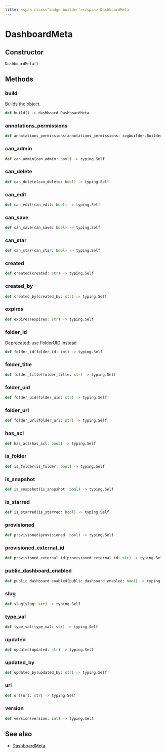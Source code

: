 ```yaml
---
title: <span class="badge builder"></span> DashboardMeta
---
```

# <span class="badge builder"></span> DashboardMeta

## Constructor

```python
DashboardMeta()
```
## Methods

### <span class="badge object-method"></span> build

Builds the object.

```python
def build() -> dashboard.DashboardMeta
```

### <span class="badge object-method"></span> annotations_permissions

```python
def annotations_permissions(annotations_permissions: cogbuilder.Builder[dashboard.AnnotationPermission]) -> typing.Self
```

### <span class="badge object-method"></span> can_admin

```python
def can_admin(can_admin: bool) -> typing.Self
```

### <span class="badge object-method"></span> can_delete

```python
def can_delete(can_delete: bool) -> typing.Self
```

### <span class="badge object-method"></span> can_edit

```python
def can_edit(can_edit: bool) -> typing.Self
```

### <span class="badge object-method"></span> can_save

```python
def can_save(can_save: bool) -> typing.Self
```

### <span class="badge object-method"></span> can_star

```python
def can_star(can_star: bool) -> typing.Self
```

### <span class="badge object-method"></span> created

```python
def created(created: str) -> typing.Self
```

### <span class="badge object-method"></span> created_by

```python
def created_by(created_by: str) -> typing.Self
```

### <span class="badge object-method"></span> expires

```python
def expires(expires: str) -> typing.Self
```

### <span class="badge object-method"></span> folder_id

Deprecated: use FolderUID instead

```python
def folder_id(folder_id: int) -> typing.Self
```

### <span class="badge object-method"></span> folder_title

```python
def folder_title(folder_title: str) -> typing.Self
```

### <span class="badge object-method"></span> folder_uid

```python
def folder_uid(folder_uid: str) -> typing.Self
```

### <span class="badge object-method"></span> folder_url

```python
def folder_url(folder_url: str) -> typing.Self
```

### <span class="badge object-method"></span> has_acl

```python
def has_acl(has_acl: bool) -> typing.Self
```

### <span class="badge object-method"></span> is_folder

```python
def is_folder(is_folder: bool) -> typing.Self
```

### <span class="badge object-method"></span> is_snapshot

```python
def is_snapshot(is_snapshot: bool) -> typing.Self
```

### <span class="badge object-method"></span> is_starred

```python
def is_starred(is_starred: bool) -> typing.Self
```

### <span class="badge object-method"></span> provisioned

```python
def provisioned(provisioned: bool) -> typing.Self
```

### <span class="badge object-method"></span> provisioned_external_id

```python
def provisioned_external_id(provisioned_external_id: str) -> typing.Self
```

### <span class="badge object-method"></span> public_dashboard_enabled

```python
def public_dashboard_enabled(public_dashboard_enabled: bool) -> typing.Self
```

### <span class="badge object-method"></span> slug

```python
def slug(slug: str) -> typing.Self
```

### <span class="badge object-method"></span> type_val

```python
def type_val(type_val: str) -> typing.Self
```

### <span class="badge object-method"></span> updated

```python
def updated(updated: str) -> typing.Self
```

### <span class="badge object-method"></span> updated_by

```python
def updated_by(updated_by: str) -> typing.Self
```

### <span class="badge object-method"></span> url

```python
def url(url: str) -> typing.Self
```

### <span class="badge object-method"></span> version

```python
def version(version: int) -> typing.Self
```

## See also

 * <span class="badge object-type-class"></span> [DashboardMeta](./object-DashboardMeta.md)
